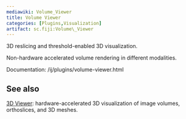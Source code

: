 ```yaml
---
mediawiki: Volume_Viewer
title: Volume Viewer
categories: [Plugins,Visualization]
artifact: sc.fiji:Volume\_Viewer
---
```


3D reslicing and threshold-enabled 3D visualization.

Non-hardware accelerated volume rendering in different modalities.

Documentation: /ij/plugins/volume-viewer.html

## See also

[3D Viewer](/plugins/3d-viewer): hardware-accelerated 3D visualization of image volumes, orthoslices, and 3D meshes.

 
